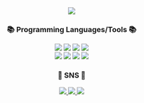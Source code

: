 

<div align=center>
	<img src="https://capsule-render.vercel.app/api?type=waving&color=auto&height=200&section=header&text=Welcome%20To%20My%20GitHub!&fontSize=45" />	
</div>
<div align=center>
<div align=center>
	<h3>📚 Programming Languages/Tools 📚</h3>
</div>
<div align="center">
	<img src="https://img.shields.io/badge/Python-3776AB?style=flat&logo=Python&logoColor=white" />
  <img src="https://img.shields.io/badge/C-A8B9CC?style=flat&logo=C&logoColor=white" />
  <img src="https://img.shields.io/badge/C++-00599C?style=flat&logo=C&logoColor=white" />
  <img src="https://img.shields.io/badge/MySQL-4479A1?style=flat&logo=MySQL&logoColor=white" />
	<br>
	<img src="https://img.shields.io/badge/LaTeX-008080?style=flat&logo=LaTeX&logoColor=white" />
	<img src="https://img.shields.io/badge/Excel-217346?style=flat&logo=Microsoft Excel&logoColor=white" />
	<img src="https://img.shields.io/badge/Xcode-147EFB?style=flat&logo=Xcode&logoColor=white" />
	<img src="https://img.shields.io/badge/Visual Studio Code-007ACC?style=flat&logo=Visual Studio Code&logoColor=white" />

</div>
<div align=center>
	<h3>🎨 SNS 🎨</h3>
</div>
<div align=center>
	<a href="https://velog.io/@asaf0121">
		<img src="https://img.shields.io/badge/Velog-20C997?style=flat&logo=Velog&logoColor=white" />
	</a>
	<a href="https://github.com/woohyuk-christopher-choi">
		<img src="https://img.shields.io/badge/GitHub-181717?style=flat&logo=GitHub&logoColor=white" />
	</a>
	<a href="https://www.notion.so/CV-Resume-5cd0cd6818384b4b8e3adf44715d90be">
		<img src="https://img.shields.io/badge/Notion-000000?style=flat&logo=Notion&logoColor=white" />
	</a>
	<br>
</div>
<br>
<div align=center>
</div>
